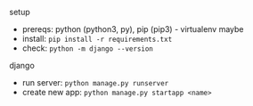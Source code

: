 

setup
- prereqs: python (python3, py), pip (pip3) - virtualenv maybe
- install: `pip install -r requirements.txt`
- check: `python -m django --version`


django
- run server: `python manage.py runserver`
- create new app: `python manage.py startapp <name>`


